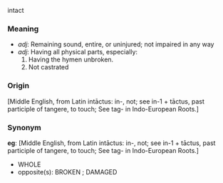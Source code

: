 intact
### Meaning
+ _adj_: Remaining sound, entire, or uninjured; not impaired in any way
+ _adj_: Having all physical parts, especially:
   1. Having the hymen unbroken.
   2. Not castrated

### Origin

[Middle English, from Latin intāctus: in-, not; see in-1 + tāctus, past participle of tangere, to touch; See tag- in Indo-European Roots.]

### Synonym

__eg__: [Middle English, from Latin intāctus: in-, not; see in-1 + tāctus, past participle of tangere, to touch; See tag- in Indo-European Roots.]

+ WHOLE
+ opposite(s): BROKEN ; DAMAGED


